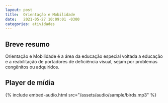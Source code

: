 ```yaml
---
layout: post
title:  Orientação e Mobilidade
date:   2021-05-27 10:09:01 -0300
categories: atividades
---
```


## Breve resumo
Orientação e Mobilidade é a área da educação especial voltada a educação e a reabilitação de portadores de deficiência visual, sejam por problemas congênitos ou adquiridos.

## Player de mídia
{% include embed-audio.html src="/assets/audio/sample/birds.mp3" %}
